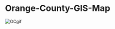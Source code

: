 # Orange-County-GIS-Map

![OCgif](https://user-images.githubusercontent.com/16946556/81886934-d4e73300-9552-11ea-968f-ccdab95f9502.gif)
